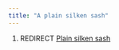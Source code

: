 ```yaml
---
title: "A plain silken sash"
---
```


1.  REDIRECT [Plain silken sash](Plain_silken_sash "wikilink")